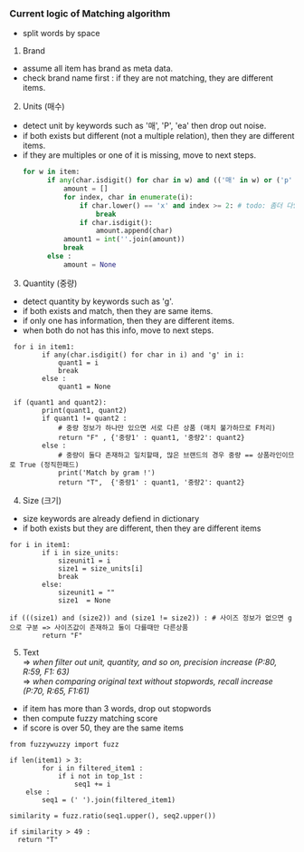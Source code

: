 ### Current logic of Matching algorithm

* split words by space 


1. Brand
- assume all item has brand as meta data.
- check brand name first : if they are not matching, they are different items.

2. Units (매수)
- detect unit by keywords such as '매', 'P', 'ea' then drop out noise.
- if both exists but different (not a multiple relation), then they are different items.
- if they are multiples or one of it is missing, move to next steps.
  ```python
  for w in item:
        if any(char.isdigit() for char in w) and (('매' in w) or ('p' in i.lower()) or ('ea' in w.lower())): 
            amount = []
            for index, char in enumerate(i):
                if char.lower() == 'x' and index >= 2: # todo: 좀더 다양한 경우 고려해서 regex로 디테일하게 거르기
                    break
                if char.isdigit():
                    amount.append(char)
            amount1 = int(''.join(amount))
            break
        else :
            amount = None
  ```
3. Quantity (중량)
- detect quantity by keywords such as 'g'.
- if both exists and match, then they are same items.
- if only one has information, then they are different items.
- when both do not has this info, move to next steps.
```python3
 for i in item1:
        if any(char.isdigit() for char in i) and 'g' in i: 
            quant1 = i
            break
        else :
            quant1 = None

 if (quant1 and quant2):
        print(quant1, quant2)
        if quant1 != quant2 :
            # 중량 정보가 하나만 있으면 서로 다른 상품 (매치 불가하므로 F처리)
            return "F" , {'중량1' : quant1, '중량2': quant2}
        else :
            # 중량이 둘다 존재하고 일치할때, 많은 브랜드의 경우 중량 == 상품라인이므로 True (정직한패드)
            print('Match by gram !')
            return "T",  {'중량1' : quant1, '중량2': quant2}
```

4. Size (크기)
- size keywords are already defiend in dictionary
- if both exists but they are different, then they are different items
```python3
for i in item1: 
        if i in size_units:
            sizeunit1 = i
            size1 = size_units[i]
            break
        else:
            sizeunit1 = ""
            size1  = None

if (((size1) and (size2)) and (size1 != size2)) : # 사이즈 정보가 없으면 g으로 구분 => 사이즈값이 존재하고 둘이 다를때만 다른상품
        return "F"
```
5. Text  
   => _when filter out unit, quantity, and so on, precision increase (P:80, R:59, F1: 63)_  
   => _when comparing original text without stopwords, recall increase (P:70, R:65, F1:61)_
- if item has more than 3 words, drop out stopwords
- then compute fuzzy matching score
- if score is over 50, they are the same items
  
```python3
from fuzzywuzzy import fuzz

if len(item1) > 3: 
        for i in filtered_item1 :
            if i not in top_1st : 
                seq1 += i
    else :
        seq1 = (' ').join(filtered_item1)

similarity = fuzz.ratio(seq1.upper(), seq2.upper())

if similarity > 49 :
  return "T" 

```
